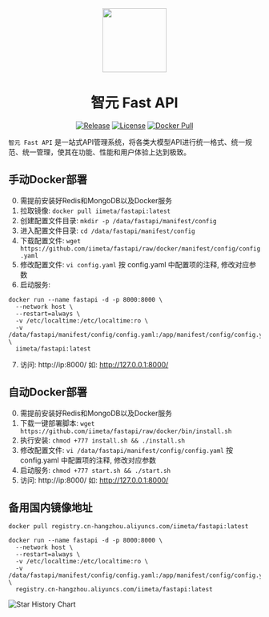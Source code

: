 <div align=center>

<img src="https://iim.ai/public/images/logo.png?t=2023112623" width="128"/>

# 智元 Fast API

[![Release](https://img.shields.io/github/v/release/iimeta/fastapi?color=blue)](https://github.com/iimeta/fastapi/releases)
[![License](https://img.shields.io/static/v1?label=license&message=MIT&color=green)](https://github.com/iimeta/fastapi/blob/main/LICENSE)
[![Docker Pull](https://img.shields.io/docker/pulls/iimeta/fastapi?color=brightgreen)](https://hub.docker.com/r/iimeta/fastapi)

</div>

`智元 Fast API` 是一站式API管理系统，将各类大模型API进行统一格式、统一规范、统一管理，使其在功能、性能和用户体验上达到极致。

## 手动Docker部署
0. 需提前安装好Redis和MongoDB以及Docker服务
1. 拉取镜像: `docker pull iimeta/fastapi:latest`
2. 创建配置文件目录: `mkdir -p /data/fastapi/manifest/config`
3. 进入配置文件目录: `cd /data/fastapi/manifest/config`
4. 下载配置文件: `wget https://github.com/iimeta/fastapi/raw/docker/manifest/config/config.yaml`
5. 修改配置文件: `vi config.yaml` 按 config.yaml 中配置项的注释, 修改对应参数
6. 启动服务: 
```shell
docker run --name fastapi -d -p 8000:8000 \
  --network host \
  --restart=always \
  -v /etc/localtime:/etc/localtime:ro \
  -v /data/fastapi/manifest/config/config.yaml:/app/manifest/config/config.yaml \
  iimeta/fastapi:latest
```
7. 访问: http://ip:8000/ 如: http://127.0.0.1:8000/

## 自动Docker部署
0. 需提前安装好Redis和MongoDB以及Docker服务
1. 下载一键部署脚本: `wget https://github.com/iimeta/fastapi/raw/docker/bin/install.sh`
2. 执行安装: `chmod +777 install.sh && ./install.sh`
3. 修改配置文件: `vi /data/fastapi/manifest/config/config.yaml` 按 config.yaml 中配置项的注释, 修改对应参数
4. 启动服务: `chmod +777 start.sh && ./start.sh`
5. 访问: http://ip:8000/ 如: http://127.0.0.1:8000/

## 备用国内镜像地址
```shell
docker pull registry.cn-hangzhou.aliyuncs.com/iimeta/fastapi:latest
```
```shell
docker run --name fastapi -d -p 8000:8000 \
  --network host \
  --restart=always \
  -v /etc/localtime:/etc/localtime:ro \
  -v /data/fastapi/manifest/config/config.yaml:/app/manifest/config/config.yaml \
  registry.cn-hangzhou.aliyuncs.com/iimeta/fastapi:latest
```


![Star History Chart](https://api.star-history.com/svg?repos=iimeta/fastapi&type=Date)
